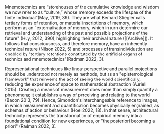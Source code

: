 Mnemotechnics are “storehouses of the cumulative knowledge and wisdom we now refer to as “culture,” whose memory exceeds the lifespan of the finite individual”(May, 2019, 39). They are what Bernard Stiegler calls tertiary forms of retention, or material inscriptions of memory, which perform as an "externalisation of memory, which in turn determine our retrieval and understanding of the past and possible projections of the future" (Huy, 2012, 390), highlighting their archival nature ([[Archive]]). It follows that consciousness, and therefore memory, have an inherently technical nature (Nilson 2022, 5) and processes of transindividuation are enabled by "tertiary retentions constituted by the artificial organs of technics and mnemotechnics"(Radman 2022, 3). 

Representational techniques like linear perspective and parallel projections should be understood not merely as methods, but as an "epistemological framework" that reinvents the act of seeing the world scientifically, reducing the experience of space to mathematical abstraction (Aurieli 2015). Creating a means of measurement does more than simply quantify a phenomena; it establishes a way of perceiving and relating to the world (Bacon 2013, 79). Hence, Simondon's interchangeable reference to images, in which measurement and quantification becomes physically engrained, as schemas of action or behaviour (Hoel 2022, 18). In that sense, architectural technicity represents the transformation of empirical memory into a foundational condition for new experiences, or "the posteriori becoming a priori" (Radman 2022, 3).

